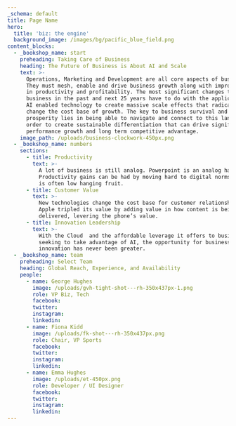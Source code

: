 ```yaml
---
_schema: default
title: Page Name
hero:
  title: 'biz: the engine'
  background_image: /images/bg/pacific_blue_field.png
content_blocks:
  - _bookshop_name: start
    preheading: Taking Care of Business
    heading: The Future of Business is About AI and Scale
    text: >-
      Operations, Marketing and Development are all core aspects of business. 
      They must mesh, enable and drive business growth along with improvements
      in productivity and profitability. The most significant changes to
      business in the past and next 25 years have to do with the application of
      AI enabled technology to create massive scale effects that radically
      change the cost base of growth. The key to business survival and
      prosperity lies in being able to navigate and connect to this landscape in
      order to create sustainable differentiation that can drive significant
      performance growth and long term competitive advantage.
    image_path: /uploads/business-clockwork-450px.png
  - _bookshop_name: numbers
    sections:
      - title: Productivity
        text: >-
          A lot of business is still analog. Powerpoint is an analog hangover.
          Productivity gains can be had by moving hard to digital norms.  This
          is often low hanging fruit.
      - title: Customer Value
        text: >-
          New technologies change the cost base for customer relationships.
          Apple tripled its value by adding value in how content is being
          delivered, levering the phone’s value.
      - title: Innovation Leadership
        text: >-
          With the Cloud  and the affordable leverage it offers to businesses
          seeking to take advantage of AI, the opportunity for business
          innovation has never been greater.
  - _bookshop_name: team
    preheading: Select Team
    heading: Global Reach, Experience, and Availability
    people:
      - name: George Hughes
        image: /uploads/gvh-tight-shot---rh-350x437px-1.png
        role: VP Biz, Tech
        facebook:
        twitter:
        instagram:
        linkedin:
      - name: Fiona Kidd
        image: /uploads/fk-shot---rh-350x437px.png
        role: Chair, VP Sports
        facebook:
        twitter:
        instagram:
        linkedin:
      - name: Emma Hughes
        image: /uploads/et-450px.png
        role: Developer / UI Designer
        facebook:
        twitter:
        instagram:
        linkedin:
---
```



